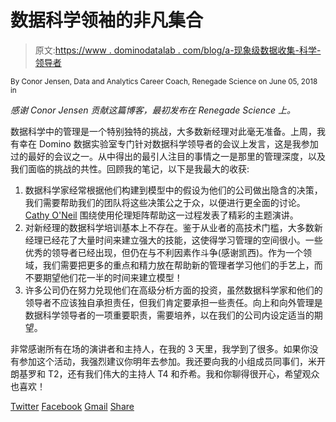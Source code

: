 # 数据科学领袖的非凡集合

> 原文:[https://www . dominodatalab . com/blog/a-现象级数据收集-科学-领导者](https://www.dominodatalab.com/blog/a-phenomenal-collection-of-data-science-leaders)

<small class="t-small">By Conor Jensen, Data and Analytics Career Coach, Renegade Science on June 05, 2018 in</small>

*感谢 Conor Jensen 贡献这篇博客，最初发布在 Renegade Science 上。*

数据科学中的管理是一个特别独特的挑战，大多数新经理对此毫无准备。上周，我有幸在 Domino 数据实验室专门针对数据科学领导者的会议上发言，这是我参加过的最好的会议之一。从中得出的最引人注目的事情之一是那里的管理深度，以及我们面临的挑战的共性。回顾我的笔记，以下是我最大的收获:

1.  数据科学家经常根据他们构建到模型中的假设为他们的公司做出隐含的决策，我们需要帮助我们的团队将这些决策公之于众，以便进行更全面的讨论。 [Cathy O'Neil](https://mathbabe.org/) 围绕使用伦理矩阵帮助这一过程发表了精彩的主题演讲。
2.  对新经理的数据科学培训基本上不存在。鉴于从业者的高技术门槛，大多数新经理已经花了大量时间来建立强大的技能，这使得学习管理的空间很小。一些优秀的领导者已经出现，但仍在与不利因素作斗争(感谢凯西)。作为一个领域，我们需要把更多的重点和精力放在帮助新的管理者学习他们的手艺上，而不要期望他们花一半的时间来建立模型！
3.  许多公司仍在努力兑现他们在高级分析方面的投资，虽然数据科学家和他们的领导者不应该独自承担责任，但我们肯定要承担一些责任。向上和向外管理是数据科学领导者的一项重要职责，需要培养，以在我们的公司内设定适当的期望。

非常感谢所有在场的演讲者和主持人，在我的 3 天里，我学到了很多。如果你没有参加这个活动，我强烈建议你明年去参加。我还要向我的小组成员同事们，米开朗基罗和 T2，还有我们伟大的主持人 T4 和乔希。我和你聊得很开心，希望观众也喜欢！

[Twitter](/#twitter) [Facebook](/#facebook) [Gmail](/#google_gmail) [Share](https://www.addtoany.com/share#url=https%3A%2F%2Fwww.dominodatalab.com%2Fblog%2Fa-phenomenal-collection-of-data-science-leaders%2F&title=A%20phenomenal%20collection%20of%20Data%20Science%20leaders)